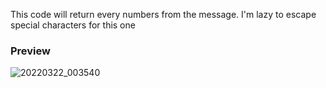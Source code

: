 This code will return every numbers from the message.
I'm lazy to escape special characters for this one

### Preview
![20220322_003540](https://user-images.githubusercontent.com/98183987/159310981-8fc6a799-978b-49e1-8061-a0a4cab5a40a.jpg)
